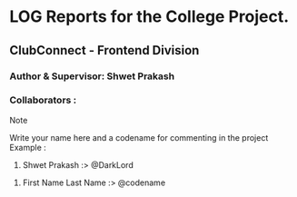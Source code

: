 # LOG Reports for the College Project.

## ClubConnect - Frontend Division

### Author & Supervisor: Shwet Prakash

### Collaborators :

> [!NOTE]
>
> Write your name here and a codename for commenting in the project
> Example :
>
> 1. Shwet Prakash :> @DarkLord

1. First Name Last Name :> @codename
